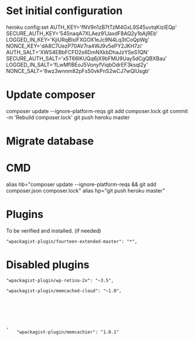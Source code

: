 
# Set initial configuration

heroku config:set AUTH_KEY='fNV9n1zB7tTzM4GxL9S45uvtqKiziEQp' SECURE_AUTH_KEY='545naqA7XLAez91JaxdF8AQ2y1bAj9Eb' LOGGED_IN_KEY='KjiURqBlxlFXGOX1eJc9N4Lq3tCoQpWg' NONCE_KEY='dA8C7UezP70AV7ra4WJ9v5ePY2JKH7zi' AUTH_SALT='XWS4EBbFCFD2s6DmNXkbDhaJzYSeS1QN' SECURE_AUTH_SALT='x5T66lKUQq6jX9bFMU9Uay5dCgQBXBau' LOGGED_IN_SALT='fLwMflBEoJ5VonyfViqbOdrEF3ksqI2y' NONCE_SALT='8wz3wnnm82pFs50vkPnS2wCJ7wQlUsgb'


# Update composer

composer update --ignore-platform-reqs
git add composer.lock
git commit -m 'Rebuild composer.lock'
git push heroku master


# Migrate database





# CMD

alias hb="composer update --ignore-platform-reqs && git add composer.json composer.lock"
alias hp="git push heroku master"



# Plugins


To be verified and installed. (if needed)


    "wpackagist-plugin/fourteen-extended-master": "*",


# Disabled plugins


    "wpackagist-plugin/wp-retina-2x": "~3.5",

    "wpackagist-plugin/memcached-cloud": "~1.0",






    ,
        "wpackagist-plugin/memcachier": "1.0.1"